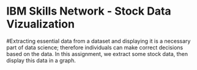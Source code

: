 # IBM Skills Network - Stock Data Vizualization
#Extracting essential data from a dataset and displaying it is a necessary part of data science; therefore individuals can make correct decisions based on the data. In this assignment, we extract some stock data, then display this data in a graph.


